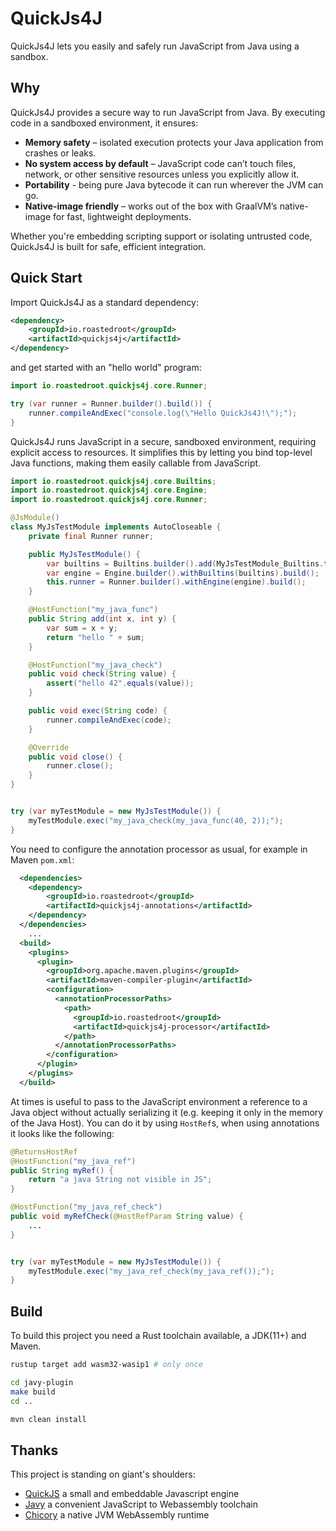 # QuickJs4J

QuickJs4J lets you easily and safely run JavaScript from Java using a sandbox.

## Why

QuickJs4J provides a secure way to run JavaScript from Java. By executing code in a sandboxed environment, it ensures:

- **Memory safety** – isolated execution protects your Java application from crashes or leaks.
- **No system access by default** – JavaScript code can’t touch files, network, or other sensitive resources unless you explicitly allow it.
- **Portability** - being pure Java bytecode it can run wherever the JVM can go.
- **Native-image friendly** – works out of the box with GraalVM’s native-image for fast, lightweight deployments.

Whether you're embedding scripting support or isolating untrusted code, QuickJs4J is built for safe, efficient integration.

## Quick Start

Import QuickJs4J as a standard dependency:

```xml
<dependency>
    <groupId>io.roastedroot</groupId>
    <artifactId>quickjs4j</artifactId>
</dependency>
```

and get started with an "hello world" program:

```java
import io.roastedroot.quickjs4j.core.Runner;

try (var runner = Runner.builder().build()) {
    runner.compileAndExec("console.log(\"Hello QuickJs4J!\");");
}
```

QuickJs4J runs JavaScript in a secure, sandboxed environment, requiring explicit access to resources.
It simplifies this by letting you bind top-level Java functions, making them easily callable from JavaScript.

```java
import io.roastedroot.quickjs4j.core.Builtins;
import io.roastedroot.quickjs4j.core.Engine;
import io.roastedroot.quickjs4j.core.Runner;

@JsModule()
class MyJsTestModule implements AutoCloseable {
    private final Runner runner;

    public MyJsTestModule() {
        var builtins = Builtins.builder().add(MyJsTestModule_Builtins.toBuiltins(this)).build();
        var engine = Engine.builder().withBuiltins(builtins).build();
        this.runner = Runner.builder().withEngine(engine).build();
    }

    @HostFunction("my_java_func")
    public String add(int x, int y) {
        var sum = x + y;
        return "hello " + sum;
    }

    @HostFunction("my_java_check")
    public void check(String value) {
        assert("hello 42".equals(value));
    }

    public void exec(String code) {
        runner.compileAndExec(code);
    }

    @Override
    public void close() {
        runner.close();
    }
}


try (var myTestModule = new MyJsTestModule()) {
    myTestModule.exec("my_java_check(my_java_func(40, 2));");
}
```

You need to configure the annotation processor as usual, for example in Maven `pom.xml`:

```xml
  <dependencies>
    <dependency>
        <groupId>io.roastedroot</groupId>
        <artifactId>quickjs4j-annotations</artifactId>
    </dependency>
  </dependencies>
    ...
  <build>
    <plugins>
      <plugin>
        <groupId>org.apache.maven.plugins</groupId>
        <artifactId>maven-compiler-plugin</artifactId>
        <configuration>
          <annotationProcessorPaths>
            <path>
              <groupId>io.roastedroot</groupId>
              <artifactId>quickjs4j-processor</artifactId>
            </path>
          </annotationProcessorPaths>
        </configuration>
      </plugin>
    </plugins>
  </build>
```

At times is useful to pass to the JavaScript environment a reference to a Java object without actually serializing it (e.g. keeping it only in the memory of the Java Host).
You can do it by using `HostRef`s, when using annotations it looks like the following:

```java
@ReturnsHostRef
@HostFunction("my_java_ref")
public String myRef() {
    return "a java String not visible in JS";
}

@HostFunction("my_java_ref_check")
public void myRefCheck(@HostRefParam String value) {
    ...
}


try (var myTestModule = new MyJsTestModule()) {
    myTestModule.exec("my_java_ref_check(my_java_ref());");
}
```

## Build

To build this project you need a Rust toolchain available, a JDK(11+) and Maven.

```bash
rustup target add wasm32-wasip1 # only once

cd javy-plugin
make build
cd ..

mvn clean install
```

## Thanks

This project is standing on giant's shoulders:

- [QuickJS](https://bellard.org/quickjs/) a small and embeddable Javascript engine
- [Javy](https://github.com/bytecodealliance/javy) a convenient JavaScript to Webassembly toolchain
- [Chicory](https://chicory.dev/) a native JVM WebAssembly runtime
